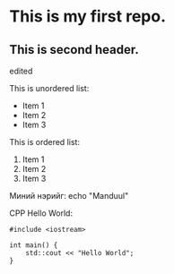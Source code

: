 # This is my first repo.
## This is second header.

edited 

This is unordered list:

* Item 1 
* Item 2 
* Item 3 

This is ordered list:

1. Item 1 
2. Item 2 
3. Item 3 

Миний нэрийг: echo "Manduul"

CPP Hello World:

```
#include <iostream>

int main() {
    std::cout << "Hello World";
}

```
